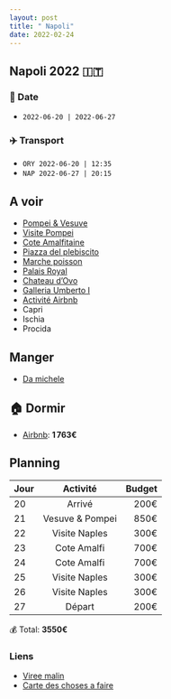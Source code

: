 ```yaml
---
layout: post
title: " Napoli"
date: 2022-02-24
---
```


## Napoli 2022 🇮🇹

### 📅 Date

- `2022-06-20 | 2022-06-27`

### ✈️ Transport

- `ORY 2022-06-20 | 12:35`
- `NAP 2022-06-27 | 20:15`


## A voir

- [Pompei & Vesuve](https://www.getyourguide.fr/naples-l162/une-journee-au-mont-vesuve-et-aux-ruines-de-pompei-t11049/?date_from=2022-06-20&date_to=2022-06-27&lang=fr)
- [Visite Pompei](https://www.airbnb.fr/experiences/176605?adults=8&location=Naples&currentTab=experience_tab&federatedSearchId=c91015e8-b6d4-49b4-a1e2-02c821e316bc&sectionId=053ff5dd-49f9-4eac-96ae-150e00dc76be&source=p2&startDate=2022-06-21)
- [Cote Amalfitaine](https://www.getyourguide.fr/naples-l162/depuis-naples-ou-sorrente-excursion-cote-amalfitaine-t395045/?date_from=2022-06-20&date_to=2022-06-27)
- [Piazza del plebiscito](https://goo.gl/maps/iYe5XRiGwEewoxLq5)
- [Marche poisson](https://goo.gl/maps/SgPGGV7kgpNUdUfV6)
- [Palais Royal](https://goo.gl/maps/9oamWGB5rWrYVpvbA)
- [Chateau d’Ovo](https://goo.gl/maps/RuYVaamvW5KDhECD8)
- [Galleria Umberto I](https://goo.gl/maps/5RByN7WFQAtaDRNd8)
- [Activité Airbnb](https://www.airbnb.fr/s/Naples/experiences?refinement_paths%5B%5D=%2Fexperiences&tab_id=experience_tab&adults=1&query=Naples%2C%20Italy&flexible_trip_lengths%5B%5D=weekend_trip&date_picker_type=calendar&rank_mode=default&experience_languages%5B%5D=2&search_type=filter_change&checkin=2022-06-23&source=structured_search_input_header)
- Capri
- Ischia
- Procida

## Manger

- [Da michele](https://g.page/damichele1870)

## 🏠 Dormir

- [Airbnb](https://www.airbnb.fr/rooms/23702724?check_in=2022-06-21&check_out=2022-06-27&guests=1&adults=1&children=0&infants=0&source_impression_id=p3_1645722547_Cc%2Bx7kxCV1JeJtpn): **1 763€**

## Planning

| Jour   |      Activité      |  Budget |
|----------|:-------------:|------:|
| 20 |  Arrivé | 200€ |
| 21 |  Vesuve & Pompei | 850€ |
| 22 |  Visite Naples | 300€ |
| 23 |  Cote Amalfi | 700€ |
| 24 |  Cote Amalfi | 700€ |
| 25 |  Visite Naples | 300€ |
| 26 |  Visite Naples | 300€ |
| 27 |  Départ  | 200€ |

💰 Total: **3550€**

### Liens

- [Viree malin](https://www.viree-malin.fr/visiter-naples-5-jours)
- [Carte des choses a faire](https://goo.gl/maps/P6nDNyezw2Tc25Xg8)
